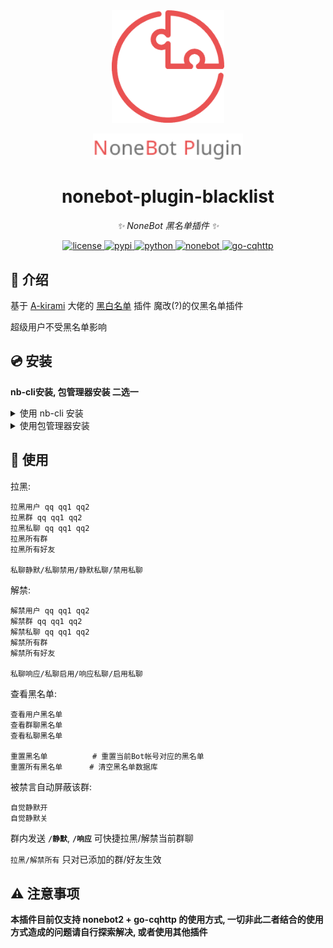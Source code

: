 <div align="center">
  <a href="https://v2.nonebot.dev/store"><img src="https://raw.githubusercontent.com/tkgs0/nbpt/resources/nbp_logo.png" width="180" height="180" alt="NoneBotPluginLogo"></a>
  <br>
  <p><img src="https://raw.githubusercontent.com/tkgs0/nbpt/resources/NoneBotPlugin.svg" width="240" alt="NoneBotPluginText"></p>
</div>

<div align="center">

# nonebot-plugin-blacklist

_✨ NoneBot 黑名单插件 ✨_


<a href="./LICENSE">
    <img src="https://img.shields.io/github/license/tkgs0/nonebot-plugin-blacklist.svg" alt="license">
</a>
<a href="https://pypi.python.org/pypi/nonebot-plugin-blacklist">
    <img src="https://img.shields.io/pypi/v/nonebot-plugin-blacklist.svg" alt="pypi">
</a>
<a href="https://www.python.org">
    <img src="https://img.shields.io/badge/python-3.9+-blue.svg" alt="python">
</a>
<a href="https://nonebot.dev">
    <img src="https://img.shields.io/badge/nonebot-2.3.1+-red.svg" alt="nonebot">
</a>
<a href="https://github.com/Mrs4s/go-cqhttp">
    <img src="https://img.shields.io/badge/gocq-1.1.0+-blueviolet.svg" alt="go-cqhttp">
</a>

</div>

  
## 📖 介绍
  
基于 [A-kirami](https://github.com/A-kirami) 大佬的 [黑白名单](https://github.com/A-kirami/nonebot-plugin-namelist) 插件 魔改(?)的仅黑名单插件  
  
超级用户不受黑名单影响  
  
## 💿 安装

**nb-cli安装, 包管理器安装  二选一**

<details>
<summary>使用 nb-cli 安装</summary>

在 nonebot2 项目的根目录下打开命令行, 输入以下指令即可安装

    nb plugin install nonebot-plugin-blacklist

</details>

<details>
<summary>使用包管理器安装</summary>

在 nonebot2 项目的插件目录下, 打开命令行,

**根据你使用的包管理器, 输入相应的安装命令**

<details>
<summary>pip</summary>

    pip install nonebot-plugin-blacklist

</details>
<details>
<summary>pdm</summary>

    pdm add nonebot-plugin-blacklist

</details>
<details>
<summary>poetry</summary>

    poetry add nonebot-plugin-blacklist

</details>
<details>
<summary>conda</summary>

    conda install nonebot-plugin-blacklist

</details>

打开 bot项目下的 `pyproject.toml` 文件,

在其 `plugins` 里加入 `nonebot_plugin_blacklist`

    plugins = ["nonebot_plugin_blacklist"]

</details>
</details>

## 🎉 使用
  
拉黑:
```
拉黑用户 qq qq1 qq2
拉黑群 qq qq1 qq2
拉黑私聊 qq qq1 qq2
拉黑所有群
拉黑所有好友

私聊静默/私聊禁用/静默私聊/禁用私聊
```

解禁:
```
解禁用户 qq qq1 qq2
解禁群 qq qq1 qq2
解禁私聊 qq qq1 qq2
解禁所有群
解禁所有好友

私聊响应/私聊启用/响应私聊/启用私聊
```

查看黑名单:
```
查看用户黑名单
查看群聊黑名单
查看私聊黑名单

重置黑名单          # 重置当前Bot帐号对应的黑名单
重置所有黑名单      # 清空黑名单数据库
```

被禁言自动屏蔽该群:
```
自觉静默开
自觉静默关
```

群内发送 **`/静默`**, **`/响应`** 可快捷拉黑/解禁当前群聊  
  
`拉黑/解禁所有` 只对已添加的群/好友生效
  
## ⚠️ 注意事项

**本插件目前仅支持 nonebot2 + go-cqhttp 的使用方式, 一切非此二者结合的使用方式造成的问题请自行探索解决, 或者使用其他插件**
